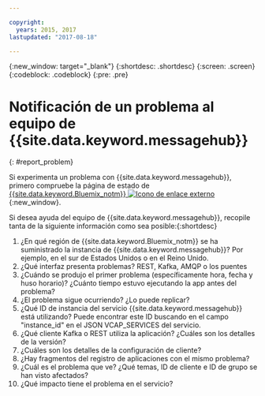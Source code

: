 ```yaml
---

copyright:
  years: 2015, 2017
lastupdated: "2017-08-18"

---
```


{:new_window: target="_blank"}
{:shortdesc: .shortdesc}
{:screen: .screen}
{:codeblock: .codeblock}
{:pre: .pre}



# Notificación de un problema al equipo de {{site.data.keyword.messagehub}}
{: #report_problem}

Si experimenta un problema con {{site.data.keyword.messagehub}}, primero compruebe la página de estado de [{{site.data.keyword.Bluemix_notm}} ![Icono de enlace externo](../../icons/launch-glyph.svg "Icono de enlace externo")](https://status.ng.bluemix.net/){:new_window}. 

Si desea ayuda del equipo de {{site.data.keyword.messagehub}}, recopile tanta de la siguiente información como sea posible:{:shortdesc}

1. ¿En qué región de {{site.data.keyword.Bluemix_notm}} se ha suministrado la instancia de {{site.data.keyword.messagehub}}? Por ejemplo, en el sur de Estados Unidos o en el Reino Unido. 
2. ¿Qué interfaz presenta problemas? REST, Kafka, AMQP o los puentes
3. ¿Cuándo se produjo el primer problema (específicamente hora, fecha y huso horario)? ¿Cuánto tiempo estuvo ejecutando la app antes del problema?
4. ¿El problema sigue ocurriendo? ¿Lo puede replicar?
5. ¿Qué ID de instancia del servicio {{site.data.keyword.messagehub}} está utilizando? Puede encontrar este ID buscando en el campo "instance_id" en el JSON VCAP_SERVICES del servicio.
6. ¿Qué cliente Kafka o REST utiliza la aplicación? ¿Cuáles son los detalles de la versión?
7. ¿Cuáles son los detalles de la configuración de cliente?
8. ¿Hay fragmentos del registro de aplicaciones con el mismo problema?
9. ¿Cuál es el problema que ve? ¿Qué temas, ID de cliente e ID de grupo se han visto afectados?
10. ¿Qué impacto tiene el problema en el servicio?















